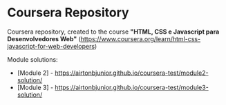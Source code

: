# Coursera Repository

Coursera repository, created to the course **"HTML, CSS e Javascript para Desenvolvedores Web"** (https://www.coursera.org/learn/html-css-javascript-for-web-developers)

Module solutions:
* [Module 2] - https://airtonbjunior.github.io/coursera-test/module2-solution/
* [Module 3] - https://airtonbjunior.github.io/coursera-test/module3-solution/
